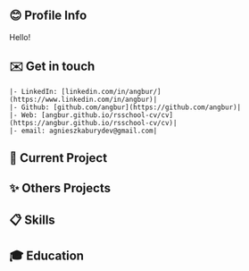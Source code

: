 ## :blush: Profile Info
Hello!

## :envelope: Get in touch
    |- LinkedIn: [linkedin.com/in/angbur/](https://www.linkedin.com/in/angbur)|
    |- Github: [github.com/angbur](https://github.com/angbur)|
    |- Web: [angbur.github.io/rsschool-cv/cv](https://angbur.github.io/rsschool-cv/cv)|
    |- email: agnieszkaburydev@gmail.com|
## :pushpin: Current Project

## :sparkles: Others Projects
## :clipboard: Skills

## :mortar_board: Education


